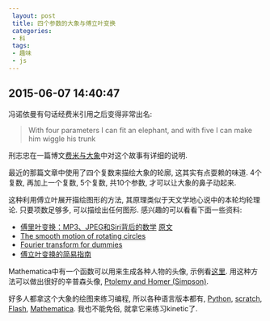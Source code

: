 ```yaml
---
 layout: post
 title: 四个参数的大象与傅立叶变换
 categories:
 - 科
 tags:
 - 趣味
 - js
---
```


## 2015-06-07 14:40:47

冯诺依曼有句话经费米引用之后变得非常出名:

> With four parameters I can fit an elephant, and with five I can make him wiggle his trunk

刑志忠在一篇博文[费米与大象](http://blog.sciencenet.cn/blog-3779-803730.html)中对这个故事有详细的说明.

最近的那篇文章中使用了四个复数来描绘大象的轮廓, 这其实有点耍赖的味道.
4个复数, 再加上一个复数, 5个复数, 共10个参数, 才可以让大象的鼻子动起来.

这种利用傅立叶展开描绘图形的方法, 其原理类似于天文学地心说中的本轮均轮理论. 只要项数足够多, 可以描绘出任何图形.
感兴趣的可以看看下面一些资料:

- [傅里叶变换：MP3、JPEG和Siri背后的数学](http://blog.jobbole.com/51301/) [原文](http://nautil.us/blog/the-math-trick-behind-mp3s-jpegs-and-homer-simpsons-face)
- [The smooth motion of rotating circles](http://blog.matthen.com/post/42112703604/the-smooth-motion-of-rotating-circles-can-be-used)
- [Fourier transform for dummies](http://math.stackexchange.com/questions/1002/fourier-transform-for-dummies)
- [傅立叶变换的简易指南](http://select.yeeyan.org/view/478578/406382)

Mathematica中有一个函数可以用来生成各种人物的头像, 
示例看[这里](http://www.itsokaytobesmart.com/post/47122804571/person-curves-wolfram-alpha-has-a-whole).
用这种方法可以做出很好的辛普森头像, [Ptolemy and Homer (Simpson)](https://www.youtube.com/watch?v=QVuU2YCwHjw).

好多人都拿这个大象的绘图来练习编程, 所以各种语言版本都有, [Python](http://www.johndcook.com/blog/2011/06/21/how-to-fit-an-elephant/), 
[scratch](https://scratch.mit.edu/projects/10300858/), [Flash](http://wonderfl.net/c/t6IB), [Mathematica](http://demonstrations.wolfram.com/FittingAnElephant/).
我也不能免俗, 就拿它来练习kinetic了.

<script src="/jscss/kinetic.min.js"></script>
<div id="kin"></div>
<script>
var p1Rea= 50, p1Img=-30,
p2Rea= 18, p2Img=  8,
p3Rea= 12, p3Img=-10,
p4Rea=-14, p4Img=-60,
p5Rea= 40, p5Img= 20,
pFac=2;

var aX=[0, 0, 0, p3Rea, 0, p4Rea], aY=[0, p4Img, 0, 0, 0, 0],
bX=[0, p1Rea, p2Rea, 0, 0, 0], bY=[0, p1Img, p2Img, p3Img, 0, 0];

var stage, bodyLayer, trunkLayer, frmTime, wid, hig, ctx

// window.onload = function() {
stage = new Kinetic.Stage({ container: 'kin', width: 400, height: 400 });
bodyLayer = new Kinetic.Layer();
trunkLayer = new Kinetic.Layer();

wid=stage.getWidth()/2;
hig=stage.getHeight()/2

stage.add(bodyLayer);
stage.add(trunkLayer);

var eye = new Kinetic.Circle({
x: p5Img*pFac,
y:-p5Img*pFac,
radius: 5,
fill: 'red'
});

bodyLayer.getContext().translate(wid, hig)
bodyLayer.add(eye);
bodyLayer.draw()
drawBody();

ctx=trunkLayer.getContext()
var trunk=new Kinetic.Shape({ });
trunkLayer.add(trunk)

var anim = new Kinetic.Animation(function(frame) {
time=frame.time/100
trunk.setDrawFunc(drawTrunk);
}, trunkLayer);

anim.start();

//}

function drawBody() {
var ctx=bodyLayer.getContext()

ctx.beginPath();

var tbgn = 0.4 + 1.3 * Math.PI,
tend = 2 * Math.PI + 0.9 * Math.PI,
dt = (tend - tbgn)/100,
x = fourier(tbgn, aX, bX),
y = fourier(tbgn, aY, bY);

ctx.moveTo(y*pFac, x*pFac)

for (var t=tbgn; t<tend; t += dt) {
x = fourier(t, aX, bX);
y = fourier(t, aY, bY);
ctx.lineTo(y*pFac, x*pFac);
}

ctx.setAttr('strokeStyle', 'red');
ctx.setAttr('lineWidth', 4);
ctx.stroke();
}

var drawTrunk=function() {

ctx.clear();
ctx.beginPath();
var tbgn = 2 * Math.PI + 0.9 * Math.PI,
tend = 0.4 + 3.3 * Math.PI,
dt = (tend - tbgn)/100, x,y,
x0 = fourier(tbgn, aX, bX),
y0 = fourier(tbgn, aY, bY);

ctx.moveTo(y0*pFac+wid, x0*pFac+hig)

for (var t=tbgn-3*dt; t<tend+3*dt; t += dt) {
x = fourier(t, aX, bX);
y = fourier(t, aY, bY);
x += Math.sin((y - y0) * Math.PI/1000) * Math.sin(time) * p5Rea;
ctx.lineTo(y*pFac+wid, x*pFac+hig);
}

ctx.setAttr('strokeStyle', 'red');
ctx.setAttr('lineWidth', 4);
ctx.stroke();
}

function fourier(t, a, b) {
var r = 0;
for (var k=0; k<6; k++) {
r += a[k] * Math.cos(k*t) + b[k] * Math.sin(k*t);
}
return r;
}
</script>
